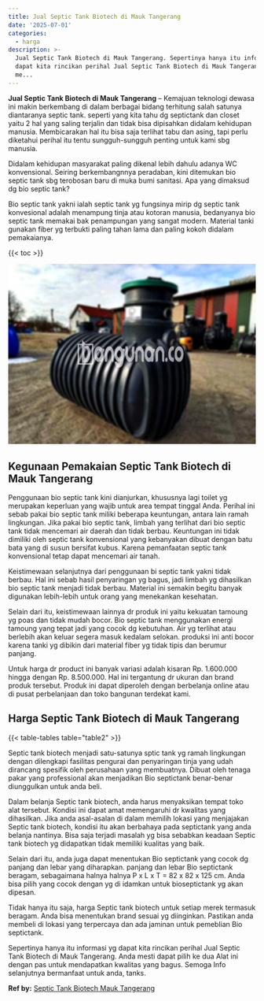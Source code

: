 ```yaml
---
title: Jual Septic Tank Biotech di Mauk Tangerang
date: '2025-07-01'
categories:
  - harga
description: >-
  Jual Septic Tank Biotech di Mauk Tangerang. Sepertinya hanya itu informasi yg
  dapat kita rincikan perihal Jual Septic Tank Biotech di Mauk Tangerang. Anda
  me...
---
```


**Jual Septic Tank Biotech di Mauk Tangerang** – Kemajuan teknologi dewasa ini makin berkembang di dalam berbagai bidang terhitung salah satunya diantaranya septic tank. seperti yang kita tahu dg septictank dan closet yaitu 2 hal yang saling terjalin dan tidak bisa dipisahkan didalam kehidupan manusia. Membicarakan hal itu bisa saja terlihat tabu dan asing, tapi perlu diketahui perihal itu tentu sungguh-sungguh penting untuk kami sbg manusia.

Didalam kehidupan masyarakat paling dikenal lebih dahulu adanya WC konvensional. Seiring berkembangnnya peradaban, kini ditemukan bio septic tank sbg terobosan baru di muka bumi sanitasi. Apa yang dimaksud dg bio septic tank?

Bio septic tank yakni ialah septic tank yg fungsinya mirip dg septic tank konvesional adalah menampung tinja atau kotoran manusia, bedanyanya bio septic tank memakai bak penampungan yang sangat modern. Material tanki gunakan fiber yg terbukti paling tahan lama dan paling kokoh didalam pemakaianya.

{{< toc >}}

![Jual Septic Tank Biotech di Mauk Tangerang](/images/jual-bio-septictank-18.png)

## Kegunaan Pemakaian Septic Tank Biotech di Mauk Tangerang

Penggunaan bio septic tank kini dianjurkan, khususnya lagi toilet yg merupakan keperluan yang wajib untuk area tempat tinggal Anda. Perihal ini sebab pakai bio septic tank miliki beberapa keuntungan, antara lain ramah lingkungan. Jika pakai bio septic tank, limbah yang terlihat dari bio septic tank tidak mencemari air daerah dan tidak berbau. Keuntungan ini tidak dimiliki oleh septic tank konvensional yang kebanyakan dibuat dengan batu bata yang di susun bersifat kubus. Karena pemanfaatan septic tank konvensional tetap dapat mencemari air tanah.

Keistimewaan selanjutnya dari penggunaan bi septic tank yakni tidak berbau. Hal ini sebab hasil penyaringan yg bagus, jadi limbah yg dihasilkan bio septic tank menjadi tidak berbau. Material ini semakin begitu banyak digunakan lebih-lebih untuk orang yang menekankan kesehatan.

Selain dari itu, keistimewaan lainnya dr produk ini yaitu kekuatan tamoung yg poas dan tidak mudah bocor. Bio septic tank menggunakan energi tamoung yang tepat jadi yang cocok dg kebutuhan. Air yg terlihat atau berlebih akan keluar segera masuk kedalam selokan. produksi ini anti bocor karena tanki yg dibikin dari material fiber yg tidak tipis dan berumur panjang.

Untuk harga dr product ini banyak variasi adalah kisaran Rp. 1.600.000 hingga dengan Rp. 8.500.000. Hal ini tergantung dr ukuran dan brand produk tersebut. Produk ini dapat diperoleh dengan berbelanja online atau di pusat perbelanjaan dan toko bangunan terdekat kami.

## Harga Septic Tank Biotech di Mauk Tangerang

{{< table-tables table="table2" >}}

Septic tank biotech menjadi satu-satunya sptic tank yg ramah lingkungan dengan dilengkapi fasilitas pengurai dan penyaringan tinja yang udah dirancang spesifik oleh perusahaan yang membuatnya. Dibuat oleh tenaga pakar yang professional akan menjadikan Bio septictank benar-benar diunggulkan untuk anda beli.

Dalam belanja Septic tank biotech, anda harus menyaksikan tempat toko alat tersebut. Kondisi ini dapat amat memengaruhi dr kwalitas yang dihasilkan. Jika anda asal-asalan di dalam memilih lokasi yang menjajakan Septic tank biotech, kondisi itu akan berbahaya pada septictank yang anda belanja nantinya. Bisa saja terjadi masalah yg bisa sebabkan keadaan Septic tank biotech yg didapatkan tidak memiliki kualitas yang baik.

Selain dari itu, anda juga dapat menentukan Bio septictank yang cocok dg panjang dan lebar yang diharapkan. panjang dan lebar Bio septictank beragam, sebagaimana halnya halnya P x L x T = 82 x 82 x 125 cm. Anda bisa pilih yang cocok dengan yg di idamkan untuk bioseptictank yg akan dipesan.

Tidak hanya itu saja, harga Septic tank biotech untuk setiap merek termasuk beragam. Anda bisa menentukan brand sesuai yg diinginkan. Pastikan anda membeli di lokasi yang terpercaya dan ada jaminan untuk pemeblian Bio septictank.

Sepertinya hanya itu informasi yg dapat kita rincikan perihal Jual Septic Tank Biotech di Mauk Tangerang. Anda mesti dapat pilih ke dua Alat ini dengan pas untuk mendapatkan kwalitas yang bagus. Semoga Info selanjutnya bermanfaat untuk anda, tanks.

**Ref by:** [Septic Tank Biotech Mauk Tangerang](https://id.wikipedia.org/wiki/Septic)
